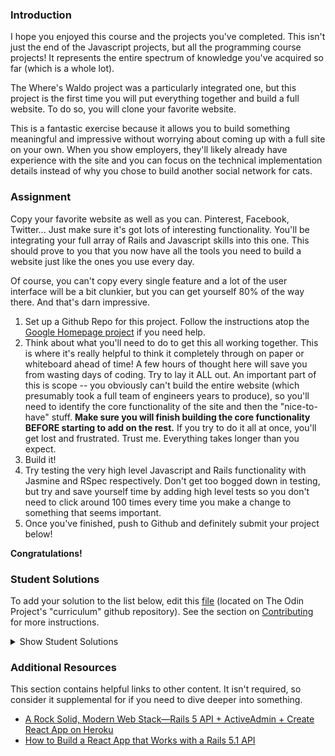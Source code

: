 ### Introduction
I hope you enjoyed this course and the projects you've completed.  This isn't just the end of the Javascript projects, but all the programming course projects!  It represents the entire spectrum of knowledge you've acquired so far (which is a whole lot).

The Where's Waldo project was a particularly integrated one, but this project is the first time you will put everything together and build a full website.  To do so, you will clone your favorite website.  

This is a fantastic exercise because it allows you to build something meaningful and impressive without worrying about coming up with a full site on your own.  When you show employers, they'll likely already have experience with the site and you can focus on the technical implementation details instead of why you chose to build another social network for cats.

### Assignment

<div class="lesson-content__panel" markdown="1">
Copy your favorite website as well as you can.  Pinterest, Facebook, Twitter... Just make sure it's got lots of interesting functionality.  You'll be integrating your full array of Rails and Javascript skills into this one.  This should prove to you that you now have all the tools you need to build a website just like the ones you use every day.  

Of course, you can't copy every single feature and a lot of the user interface will be a bit clunkier, but you can get yourself 80% of the way there.  And that's darn impressive.

1. Set up a Github Repo for this project.  Follow the instructions atop the [Google Homepage project](/web-development-101/html-css) if you need help.
1. Think about what you'll need to do to get this all working together.  This is where it's really helpful to think it completely through on paper or whiteboard ahead of time!  A few hours of thought here will save you from wasting days of coding.  Try to lay it ALL out.  An important part of this is scope -- you obviously can't build the entire website (which presumably took a full team of engineers years to produce), so you'll need to identify the core functionality of the site and then the "nice-to-have" stuff.  **Make sure you will finish building the core functionality BEFORE starting to add on the rest.** If you try to do it all at once, you'll get lost and frustrated.  Trust me.  Everything takes longer than you expect.
2. Build it!
2. Try testing the very high level Javascript and Rails functionality with Jasmine and RSpec respectively.  Don't get too bogged down in testing, but try and save yourself time by adding high level tests so you don't need to click around 100 times every time you make a change to something that seems important.
3. Once you've finished, push to Github and definitely submit your project below!
</div>

**Congratulations!**

### Student Solutions
To add your solution to the list below, edit this [file](https://github.com/TheOdinProject/curriculum/blob/master/javascript/finishing-up/project_final_js.md) (located on The Odin Project's "curriculum" github repository). See the section on [Contributing](http://github.com/TheOdinProject/curriculum/blob/master/contributing.md) for more instructions.

<details markdown="block">
  <summary> Show Student Solutions </summary>

* Add your solution below this line!
* nmac's solution: [frontend](https://github.com/nmacawile/rails-chat), [backend](https://github.com/nmacawile/rails-chat-api) - [View in browser](https://nmacawile.github.io/rails-chat)
* [Gregthepeg's](https://github.com/gregthepeg4/instagram) - [View in browser](https://insteadgram1.herokuapp.com/users/sign_in)
* [Brock McElroy's solution](https://github.com/brxck/castaway) - [View in browser](http://castaway.brockmcelroy.com)
* [Jack Wong's solution](https://github.com/iamjackslayer/odin-chat) - [View in browser](https://odin-chat.herokuapp.com)
* [Axel's solution](https://github.com/afuh/pinstagram) - [View in browser](https://pinstagram-app.herokuapp.com/)
* [Donald's solution](https://github.com/donaldali/odinbook "Odinbook on GitHub") - [View in browser](https://dna-odinbook.herokuapp.com/ "Odinbook on Heroku")
* [David Chapman's solution](https://github.com/davidchappy/lesson-scheduler) - [View in browser](http://lesson-scheduler.herokuapp.com/)
</details>

### Additional Resources
This section contains helpful links to other content. It isn't required, so consider it supplemental for if you need to dive deeper into something.

* [A Rock Solid, Modern Web Stack—Rails 5 API + ActiveAdmin + Create React App on Heroku](https://blog.heroku.com/a-rock-solid-modern-web-stack)
* [How to Build a React App that Works with a Rails 5.1 API](https://www.sitepoint.com/react-rails-5-1/)
